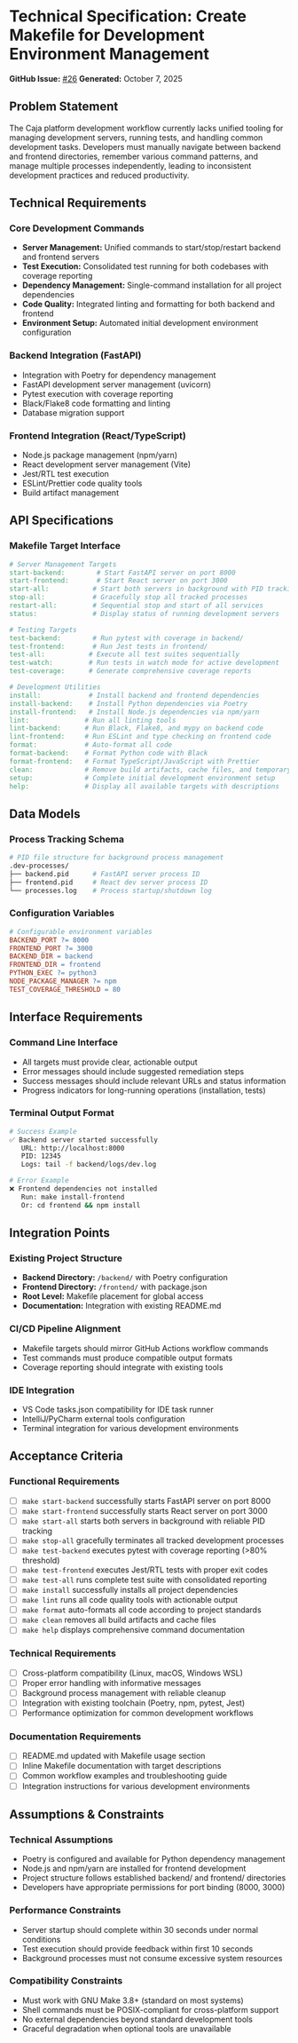# Technical Specification: Create Makefile for Development Environment Management

**GitHub Issue:** [#26](https://github.com/tristanl-slalom/conflicto/issues/26)
**Generated:** October 7, 2025

## Problem Statement

The Caja platform development workflow currently lacks unified tooling for managing development servers, running tests, and handling common development tasks. Developers must manually navigate between backend and frontend directories, remember various command patterns, and manage multiple processes independently, leading to inconsistent development practices and reduced productivity.

## Technical Requirements

### Core Development Commands
- **Server Management:** Unified commands to start/stop/restart backend and frontend servers
- **Test Execution:** Consolidated test running for both codebases with coverage reporting
- **Dependency Management:** Single-command installation for all project dependencies
- **Code Quality:** Integrated linting and formatting for both backend and frontend
- **Environment Setup:** Automated initial development environment configuration

### Backend Integration (FastAPI)
- Integration with Poetry for dependency management
- FastAPI development server management (uvicorn)
- Pytest execution with coverage reporting
- Black/Flake8 code formatting and linting
- Database migration support

### Frontend Integration (React/TypeScript)
- Node.js package management (npm/yarn)
- React development server management (Vite)
- Jest/RTL test execution
- ESLint/Prettier code quality tools
- Build artifact management

## API Specifications

### Makefile Target Interface
```makefile
# Server Management Targets
start-backend:        # Start FastAPI server on port 8000
start-frontend:       # Start React server on port 3000
start-all:           # Start both servers in background with PID tracking
stop-all:            # Gracefully stop all tracked processes
restart-all:         # Sequential stop and start of all services
status:              # Display status of running development servers

# Testing Targets
test-backend:        # Run pytest with coverage in backend/
test-frontend:       # Run Jest tests in frontend/
test-all:           # Execute all test suites sequentially
test-watch:         # Run tests in watch mode for active development
test-coverage:      # Generate comprehensive coverage reports

# Development Utilities
install:            # Install backend and frontend dependencies
install-backend:    # Install Python dependencies via Poetry
install-frontend:   # Install Node.js dependencies via npm/yarn
lint:              # Run all linting tools
lint-backend:      # Run Black, Flake8, and mypy on backend code
lint-frontend:     # Run ESLint and type checking on frontend code
format:            # Auto-format all code
format-backend:    # Format Python code with Black
format-frontend:   # Format TypeScript/JavaScript with Prettier
clean:             # Remove build artifacts, cache files, and temporary files
setup:             # Complete initial development environment setup
help:              # Display all available targets with descriptions
```

## Data Models

### Process Tracking Schema
```bash
# PID file structure for background process management
.dev-processes/
├── backend.pid      # FastAPI server process ID
├── frontend.pid     # React dev server process ID
└── processes.log    # Process startup/shutdown log
```

### Configuration Variables
```makefile
# Configurable environment variables
BACKEND_PORT ?= 8000
FRONTEND_PORT ?= 3000
BACKEND_DIR = backend
FRONTEND_DIR = frontend
PYTHON_EXEC ?= python3
NODE_PACKAGE_MANAGER ?= npm
TEST_COVERAGE_THRESHOLD = 80
```

## Interface Requirements

### Command Line Interface
- All targets must provide clear, actionable output
- Error messages should include suggested remediation steps
- Success messages should include relevant URLs and status information
- Progress indicators for long-running operations (installation, tests)

### Terminal Output Format
```bash
# Success Example
✅ Backend server started successfully
   URL: http://localhost:8000
   PID: 12345
   Logs: tail -f backend/logs/dev.log

# Error Example
❌ Frontend dependencies not installed
   Run: make install-frontend
   Or: cd frontend && npm install
```

## Integration Points

### Existing Project Structure
- **Backend Directory:** `/backend/` with Poetry configuration
- **Frontend Directory:** `/frontend/` with package.json
- **Root Level:** Makefile placement for global access
- **Documentation:** Integration with existing README.md

### CI/CD Pipeline Alignment
- Makefile targets should mirror GitHub Actions workflow commands
- Test commands must produce compatible output formats
- Coverage reporting should integrate with existing tools

### IDE Integration
- VS Code tasks.json compatibility for IDE task runner
- IntelliJ/PyCharm external tools configuration
- Terminal integration for various development environments

## Acceptance Criteria

### Functional Requirements
- [ ] `make start-backend` successfully starts FastAPI server on port 8000
- [ ] `make start-frontend` successfully starts React server on port 3000
- [ ] `make start-all` starts both servers in background with reliable PID tracking
- [ ] `make stop-all` gracefully terminates all tracked development processes
- [ ] `make test-backend` executes pytest with coverage reporting (>80% threshold)
- [ ] `make test-frontend` executes Jest/RTL tests with proper exit codes
- [ ] `make test-all` runs complete test suite with consolidated reporting
- [ ] `make install` successfully installs all project dependencies
- [ ] `make lint` runs all code quality tools with actionable output
- [ ] `make format` auto-formats all code according to project standards
- [ ] `make clean` removes all build artifacts and cache files
- [ ] `make help` displays comprehensive command documentation

### Technical Requirements
- [ ] Cross-platform compatibility (Linux, macOS, Windows WSL)
- [ ] Proper error handling with informative messages
- [ ] Background process management with reliable cleanup
- [ ] Integration with existing toolchain (Poetry, npm, pytest, Jest)
- [ ] Performance optimization for common development workflows

### Documentation Requirements
- [ ] README.md updated with Makefile usage section
- [ ] Inline Makefile documentation with target descriptions
- [ ] Common workflow examples and troubleshooting guide
- [ ] Integration instructions for various development environments

## Assumptions & Constraints

### Technical Assumptions
- Poetry is configured and available for Python dependency management
- Node.js and npm/yarn are installed for frontend development
- Project structure follows established backend/ and frontend/ directories
- Developers have appropriate permissions for port binding (8000, 3000)

### Performance Constraints
- Server startup should complete within 30 seconds under normal conditions
- Test execution should provide feedback within first 10 seconds
- Background processes must not consume excessive system resources

### Compatibility Constraints
- Must work with GNU Make 3.8+ (standard on most systems)
- Shell commands must be POSIX-compliant for cross-platform support
- No external dependencies beyond standard development tools
- Graceful degradation when optional tools are unavailable

